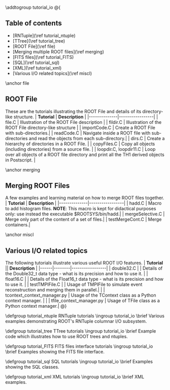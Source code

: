 \addtogroup tutorial_io
@{
## Table of contents
- [RNTuple](\ref tutorial_ntuple)
- [TTree](\ref tutorial_tree)
- [ROOT File](\ref file)
- [Merging multiple ROOT files](\ref merging)
- [FITS files](\ref tutorial_FITS)
- [SQL](\ref tutorial_sql)
- [XML](\ref tutorial_xml)
- [Various I/O related topics](\ref miscl)

\anchor file
## ROOT File
These are the tutorials illustrating the ROOT File and details of its directory-like structure. 
| **Tutorial** | **Description** |
|--------------|-----------------|
| file.C | Illustration of the ROOT File description |
| fildir.C | Illustration of the ROOT File directory-like structure |
| importCode.C | Create a ROOT File with sub-directories.|
| readCode.C | Navigate inside a ROOT file with sub-directories and read the objects from each sub-directory.|
| dirs.C | Create a hierarchy of directories in a ROOT File.  |
| copyFiles.C  | Copy all objects (including directories) from a source file. | 
| loopdir.C, loopdir11.C  |  Loop over all objects of a ROOT file directory and print all the TH1 derived objects in Postscript. |

\anchor merging
## Merging ROOT Files
A few examples and learning material on how to merge ROOT files together. 
| **Tutorial** | **Description** |
|--------------|-----------------|
| hadd.C |  Macro to add histogram files. **NOTE**: This macro is kept for didactical purposes only: use instead the executable $ROOTSYS/bin/hadd.|
| mergeSelective.C | Merge only part of the content of a set of files.|
| testMergeCont.C | Merge containers.|

\anchor miscl
## Various I/O related topics
The following tutorials illustrate various useful ROOT I/O features. 
| **Tutorial** || **Description** |
|------|--------|-----------------|
| double32.C |  | Details of the Double32_t data type - what is its precision and how to use it. |
| float16.C |  | Details of the Float16_t data type - what is its precision and how to use it. |
| testTMPIFile.C |  |  Usage of TMPIFile to simulate event reconstruction and merging them in parallel.|
|  | tcontext_context_manager.py |  Usage of the TContext class as a Python context manager. |
| |  tfile_context_manager.py |  Usage of TFile class as a Python context manager.|
@}


\defgroup tutorial_ntuple RNTuple tutorials
\ingroup tutorial_io
\brief Various examples demonstrating ROOT's RNTuple columnar I/O subsystem.

\defgroup tutorial_tree TTree tutorials
\ingroup tutorial_io
\brief Example code which illustrates how to use ROOT trees and ntuples.

\defgroup tutorial_FITS FITS files interface tutorials
\ingroup tutorial_io
\brief Examples showing the FITS file interface.

\defgroup tutorial_sql SQL tutorials
\ingroup tutorial_io
\brief Examples showing the SQL classes.

\defgroup tutorial_xml XML tutorials
\ingroup tutorial_io
\brief XML examples.
